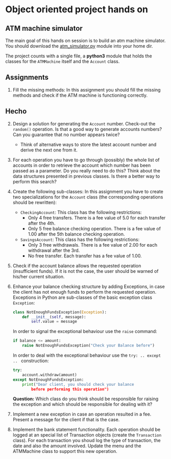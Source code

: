 # Object oriented project hands on 

## ATM machine simulator
The main goal of this hands on session is to build an atm machine simulator. You should download the
[atm_simulator.py](atm_machine.py) module into your home dir. 

The project counts with a single file, a **python3** module that holds the classes for the
`ATMMachine` itself and the `Account` class.


## Assignments

1. Fill the missing methods:
In this assignment you should fill the missing methods and check if the ATM machine is functioning
correctly.
## Hecho

2. Design a solution for generating the `Account` number. Check-out the `random()` operation. Is
that a good way to generate accounts numbers? Can you guarantee that no number appears twice?
    * Think of alternative ways to store the latest account number and derive the next one from it.

3. For each operation you have to go through (possibly) the whole list of accounts in order to
retrieve the account which number has been passed as a parameter. Do you really need to do this?
Think about the data structures presented in previous classes. Is there a better way to perform this
search?


4. Create the following sub-classes:
In this assignment you have to create two specializations for the `Account` class (the corresponding
operations should be rewritten):
    * `CheckingAccount`: This class has the following restrictions:
        * Only 4 free transfers. There is a fee value of 5.0 for each transfer after the 4th.
        * Only 5 free balance checking operation. There is a fee value of 1.00 after the 5th balance 
        checking operation.
    * `SavingsAccount`: This class has the following restrictions:
        * Only 3 free withdrawals. There is a fee value of 2.00 for each withdrawal after the 3rd. 
        * No free transfer. Each transfer has a fee value of 1.00.

5. Check if the account balance allows the requested operation (insufficient funds). If it is not
the case, the user should be warned of his/her current situation.

6. Enhance your balance checking structure by adding Exceptions, in case the client has not enough
funds to perform the requested operation. Exceptions in Python are sub-classes of the basic
exception class `Exception`:

    ```python
    class NotEnoughFundsException(Exception):
        def __init__(self, message):
            self.value = message        
    ```
    
    In order to signal the exceptional behaviour use the `raise` command:
    
    ```python
    if balance <= amount:
        raise NotEnoughFundsException("Check your Balance before")
    ```
    
    In order to deal with the exceptional behaviour use the `try: .. except .. ` construction:
    
    ```python
    try:
        account.withdraw(amount)
    except NotEnoughFundsException:
        print("Dear client, you should check your balance 
            before performing this operation")
    ```
    
    **Question:** Which class do you think should be responsible for raising the exception and which
    should be responsible for dealing with it?

7. Implement a new exception in case an operation resulted in a fee. Present a message for the
client if that is the case.

8. Implement the bank statement functionality. Each operation should be logged at an special list of
Transaction objects (create the `Transaction` class). For each transaction you shoud log the type of
transaction, the date and also the amount involved. Update the menu and the ATMMachine class to
support this new operation.
